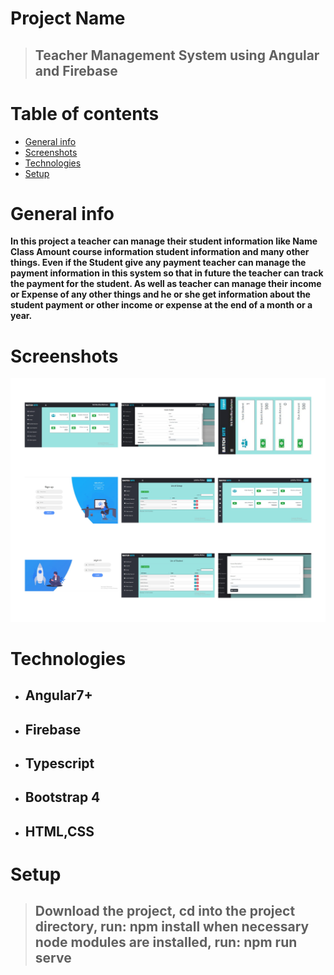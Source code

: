 # Project Name
> ## Teacher Management System using Angular and Firebase
# Table of contents
* [General info](#general-info)
* [Screenshots](#screenshots)
* [Technologies](#technologies)
* [Setup](#setup)

# General info
**In this project a teacher can manage their student information like Name Class Amount course information student information and many other things. Even if the Student give any payment teacher can manage the payment information in this system so that in future the teacher can track the payment for the student. As well as teacher can manage their income or Expense of any other things and he or she get information about the student payment or other income or expense at the end of a month or a year.**
# Screenshots
![Example screenshot](./img/screenshot.jpg)
# Technologies
* ## Angular7+
* ## Firebase
* ## Typescript
* ## Bootstrap 4
* ## HTML,CSS
# Setup
> ## Download the project, cd into the project directory, run: npm install when necessary node modules are installed, run: npm run serve
